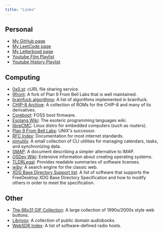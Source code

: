 ```yaml
---
title: "Links"
---
```


## Personal

* [My GitHub page](https://github.com/boneill02)
* [My LeetCode page](https://leetcode.com/boneill02)
* [My Letterboxd page](https://letterboxd.com/d4rklands)
* [Youtube Film Playlist](https://www.youtube.com/playlist?list=PLo1zwie6sgvsxE8qnMMqSW-3cgvMso_8D)
* [Youtube History Playlist](https://www.youtube.com/playlist?list=PLo1zwie6sgvsxoqTysx2426TTdqpTr1gB)

## Computing

* [0x0.st](https://0x0.st): cURL file sharing service.
* [9front](http://9front.org): A fork of Plan 9 From Bell Labs that is well maintained.
* [brainfuck algorithms](https://esolangs.org/wiki/Brainfuck_algorithms): A list of algorithms implemented in brainfuck.
* [CHIP-8 Archive](https://johnearnest.github.io/chip8Archive): A collection of ROMs for the CHIP-8 and many of its derivatives.
* [Coreboot](https://www.coreboot.org/): FOSS boot firmware.
* [Esolang Wiki](https://esolangs.org/wiki/Main_Page): The esoteric programming languages wiki.
* [libreCMC](https://librecmc.org/): Linux distro for embedded computers (such as routers).
* [Plan 9 From Bell Labs](https://9p.io/plan9/): UNIX's successor.
* [RFC Index](https://tools.ietf.org/rfc/index): Documentation for most internet standards.
* [pimutils](https://pimutils.org/): A small collection of CLI utilities for managing calendars, tasks, and synchronizing data.
* [SMAP](http://www.courier-mta.org/cone/smap1.html): A document describing a simpler alternative to IMAP.</li>
* [OSDev Wiki](https://wiki.osdev.org/Main_Page): Extensive information about creating operating systems.</li>
* [TLDRLegal](https://tldrlegal.com): Provides readable summaries of software licenses.</li>
* [wiby](https://wiby.me/): A search engine for the classic web.</li>
* [XDG Base Directory Support list](https://wiki.archlinux.org/title/XDG_Base_Directory#Support): A list of software that supports the FreeDesktop XDG Base Directory Specification and how to modify others in order to meet the specification.</li>

## Other

* [The 88x31 GIF Collection](http://cyber.dabamos.de/88x31/index.html): A large collection of 1990s/2000s style web buttons.
* [Librivox](https://librivox.org):  A collection of public domain audiobooks.
* [WebSDR Index](http://www.websdr.org): A list of software-defined radio hosts.

